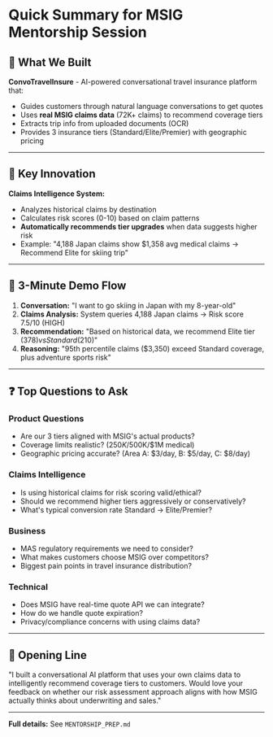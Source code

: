 # Quick Summary for MSIG Mentorship Session

## 🎯 What We Built

**ConvoTravelInsure** - AI-powered conversational travel insurance platform that:
- Guides customers through natural language conversations to get quotes
- Uses **real MSIG claims data** (72K+ claims) to recommend coverage tiers
- Extracts trip info from uploaded documents (OCR)
- Provides 3 insurance tiers (Standard/Elite/Premier) with geographic pricing

---

## 🔑 Key Innovation

**Claims Intelligence System:**
- Analyzes historical claims by destination
- Calculates risk scores (0-10) based on claim patterns
- **Automatically recommends tier upgrades** when data suggests higher risk
- Example: "4,188 Japan claims show $1,358 avg medical claims → Recommend Elite for skiing trip"

---

## 💬 3-Minute Demo Flow

1. **Conversation:** "I want to go skiing in Japan with my 8-year-old"
2. **Claims Analysis:** System queries 4,188 Japan claims → Risk score 7.5/10 (HIGH)
3. **Recommendation:** "Based on historical data, we recommend Elite tier ($378) vs Standard ($210)"
4. **Reasoning:** "95th percentile claims ($3,350) exceed Standard coverage, plus adventure sports risk"

---

## ❓ Top Questions to Ask

### Product Questions
- Are our 3 tiers aligned with MSIG's actual products?
- Coverage limits realistic? ($250K/$500K/$1M medical)
- Geographic pricing accurate? (Area A: $3/day, B: $5/day, C: $8/day)

### Claims Intelligence
- Is using historical claims for risk scoring valid/ethical?
- Should we recommend higher tiers aggressively or conservatively?
- What's typical conversion rate Standard → Elite/Premier?

### Business
- MAS regulatory requirements we need to consider?
- What makes customers choose MSIG over competitors?
- Biggest pain points in travel insurance distribution?

### Technical
- Does MSIG have real-time quote API we can integrate?
- How do we handle quote expiration?
- Privacy/compliance concerns with using claims data?

---

## 🎤 Opening Line

"I built a conversational AI platform that uses your own claims data to intelligently recommend coverage tiers to customers. Would love your feedback on whether our risk assessment approach aligns with how MSIG actually thinks about underwriting and sales."

---

**Full details:** See `MENTORSHIP_PREP.md`

